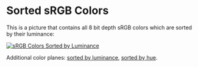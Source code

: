 # Sorted sRGB Colors

This is a picture that contains all 8 bit depth sRGB colors which are sorted by their luminance:

[![sRGB Colors Sorted by Luminance](/resources/srgb-colors-sorted-by-luminance-preview.png)](/resources/srgb-colors-sorted-by-luminance.png)

Additional color planes: [sorted by luminance](/resources/srgb-colors-sorted-by-luminance.7z), [sorted by hue](/resources/srgb-colors-sorted-by-hue.7z).
